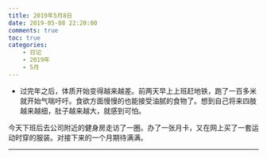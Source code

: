 ```yaml
---
title: 2019年5月8日
date: 2019-05-08 22:20:00
comments: true
toc: true
categories:
	- 日记
	- 2019年
	- 5月
---
```

  *  过完年之后，体质开始变得越来越差。前两天早上上班赶地铁，跑了一百多米就开始气喘吁吁。食欲方面慢慢的也能接受油腻的食物了。想到自己将来四肢越来越细，肚子越来越大，就感到可怕。
   <!--more-->
   
   今天下班后去公司附近的健身房走访了一圈。办了一张月卡，又在网上买了一套运动时穿的服装。对接下来的一个月期待满满。
   

---